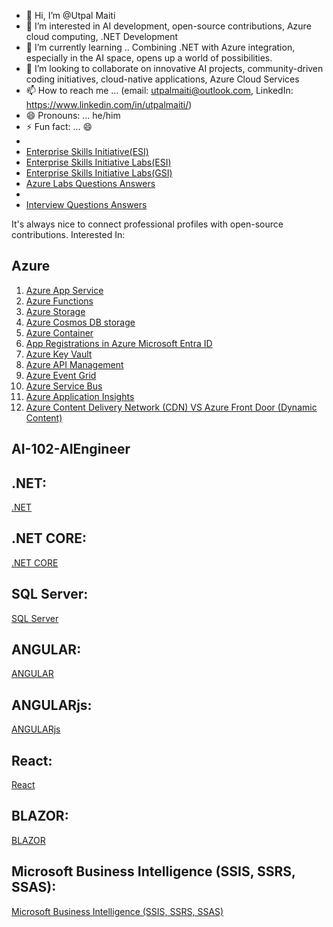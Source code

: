 
- 👋 Hi, I’m @Utpal Maiti
- 👀 I’m interested in AI development, open-source contributions, Azure cloud computing, .NET Development
- 🌱 I’m currently learning .. Combining .NET with Azure integration, especially in the AI space, opens up a world of possibilities.
- 💞️ I’m looking to collaborate on innovative AI projects, community-driven coding initiatives, cloud-native applications, Azure Cloud Services
- 📫 How to reach me ... (email: utpalmaiti@outlook.com, LinkedIn: https://www.linkedin.com/in/utpalmaiti/)
- 😄 Pronouns: ... he/him
- ⚡ Fun fact: ... 😄
- 
- [Enterprise Skills Initiative(ESI)](https://esi.microsoft.com/)
- [Enterprise Skills Initiative Labs(ESI)](https://esi.learnondemand.net/)
- [Enterprise Skills Initiative Labs(GSI)](https://gsi.learnondemand.net/)
- [Azure Labs Questions Answers](https://github.com/utpal-maiti/utpal-maiti/tree/main/Azure%20Labs)
- 
- [Interview Questions Answers](https://github.com/utpal-maiti/utpal-maiti/tree/main/InterviewQuestionsAnswers)

It's always nice to connect professional profiles with open-source contributions.
Interested In:
## Azure
1. [Azure App Service](https://github.com/utpal-maiti/Azure_App_Service/)
2. [Azure Functions](https://github.com/utpal-maiti/Azure_Functions_App/)
3. [Azure Storage](https://github.com/utpal-maiti/Azure_Storage/)
4. [Azure Cosmos DB storage](https://github.com/utpal-maiti/Azure_Cosmos_DB/)
5. [Azure Container](https://github.com/utpal-maiti/Azure_Container_Apps/)
6. [App Registrations in Azure Microsoft Entra ID](https://github.com/utpal-maiti/Azure_App_registrations-/)
7. [Azure Key Vault](https://github.com/utpal-maiti/Azure_Key_Vault/)
8. [Azure API Management](https://github.com/utpal-maiti/Azure_API_Management)
9. [Azure Event Grid](https://github.com/utpal-maiti/Azure_Event_Grid)
10. [Azure Service Bus](https://github.com/utpal-maiti/Azure_Service_Bus)
11. [Azure Application Insights](https://github.com/utpal-maiti/Azure_Application_Insights)
12. [Azure Content Delivery Network (CDN) VS Azure Front Door (Dynamic Content)](https://github.com/utpal-maiti/Azure_Content_Delivery_Network)

## AI-102-AIEngineer

## .NET:
[.NET](https://github.com/utpal-maiti/Azure_App_Service/)

## .NET CORE:
[.NET CORE](https://github.com/utpal-maiti/Azure_App_Service/)


## SQL Server:
[SQL Server](https://github.com/utpal-maiti/Azure_App_Service/)


## ANGULAR:
[ANGULAR](https://github.com/utpal-maiti/Azure_App_Service/)

## ANGULARjs:
[ANGULARjs](https://github.com/utpal-maiti/Azure_App_Service/)

## React:
[React](https://github.com/utpal-maiti/Azure_App_Service/)

## BLAZOR:
[BLAZOR](https://github.com/utpal-maiti/Azure_App_Service/)

## Microsoft Business Intelligence (SSIS, SSRS, SSAS):
[Microsoft Business Intelligence (SSIS, SSRS, SSAS)](https://github.com/utpal-maiti/Azure_App_Service/)



